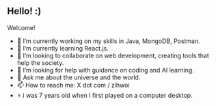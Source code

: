 ## Hello! :)

Welcome!

- 🔭 I’m currently working on my skills in Java, MongoDB, Postman.
- 🌱 I’m currently learning React.js.
- 👯 I’m looking to collaborate on web development, creating tools that help the society.
- 🤔 I’m looking for help with guidance on coding and AI learning.
- 💬 Ask me about the universe and the world.
- 📫 How to reach me: X dot com / zihwoi
- ⚡ i was 7 years old when I first played on a computer desktop.


